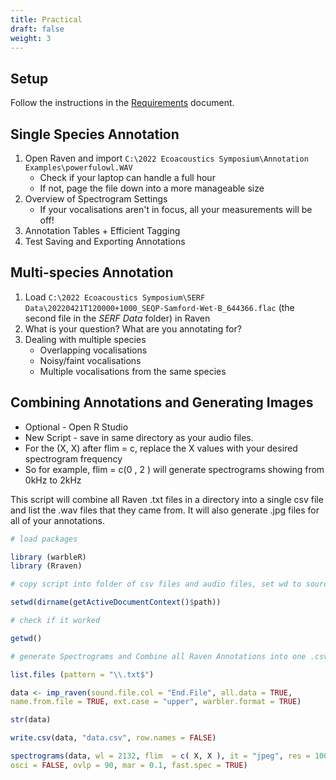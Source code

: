 ```yaml
---
title: Practical
draft: false
weight: 3
---
```


## Setup

Follow the instructions in the [Requirements](./../requirements) document.

## Single Species Annotation
    
 1. Open Raven and import `C:\2022 Ecoacoustics Symposium\Annotation Examples\powerfulowl.WAV`
     - Check if your laptop can handle a full hour
     - If not, page the file down into a more manageable size
 2. Overview of Spectrogram Settings 
	 - If your vocalisations aren't in focus, all your measurements will be off!
3. Annotation Tables + Efficient Tagging
4. Test Saving and Exporting Annotations

## Multi-species Annotation

 1. Load `C:\2022 Ecoacoustics Symposium\SERF Data\20220421T120000+1000_SEQP-Samford-Wet-B_644366.flac`
    (the second file in the _SERF Data_ folder) in Raven
 2.  What is your question? What are you annotating for?
 3. Dealing with multiple species
      - Overlapping vocalisations
      - Noisy/faint vocalisations
      - Multiple vocalisations from the same species

## Combining Annotations and Generating Images 

 - Optional - Open R Studio
 - New Script - save in same directory as your audio files. 
 - For the (X, X) after flim = c, replace the X values with your desired spectrogram frequency
 - So for example, flim = c(0 , 2 ) will generate spectrograms showing from 0kHz to 2kHz 
 
This script will combine all Raven .txt files in a directory into a single csv 
file and list the .wav files that they came from. It will also generate 
.jpg files for all of your annotations.

```r
# load packages

library (warbleR) 
library (Rraven)

# copy script into folder of csv files and audio files, set wd to source file location

setwd(dirname(getActiveDocumentContext()$path)) 

# check if it worked

getwd()

# generate Spectrograms and Combine all Raven Annotations into one .csv file 

list.files (pattern = "\\.txt$")

data <- imp_raven(sound.file.col = "End.File", all.data = TRUE,
name.from.file = TRUE, ext.case = "upper", warbler.format = TRUE)

str(data)

write.csv(data, "data.csv", row.names = FALSE)

spectrograms(data, wl = 2132, flim  = c( X, X ), it = "jpeg", res = 100,
osci = FALSE, ovlp = 90, mar = 0.1, fast.spec = TRUE)
```

